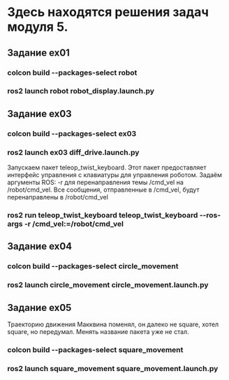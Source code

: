# Здесь находятся решения задач модуля 5.

## Задание ex01

### colcon build --packages-select robot

### ros2 launch robot robot_display.launch.py


## Задание ex03

### colcon build --packages-select ex03

### ros2 launch ex03 diff_drive.launch.py

Запускаем пакет teleop_twist_keyboard.
Этот пакет предоставляет интерфейс управления с клавиатуры для управления роботом.
Задаём аргументы ROS:
-r для перенаправления темы /cmd_vel на /robot/cmd_vel.
Все сообщения, отправленные в /cmd_vel, будут перенаправлены в /robot/cmd_vel
### ros2 run teleop_twist_keyboard teleop_twist_keyboard --ros-args -r /cmd_vel:=/robot/cmd_vel

## Задание ex04
### colcon build --packages-select circle_movement
### ros2 launch circle_movement circle_movement.launch.py

## Задание ex05
Траекторию движения Макквина поменял, он далеко не square, хотел square, но передумал.
Менять название пакета уже не стал.
### colcon build --packages-select square_movement
### ros2 launch square_movement square_movement.launch.py
